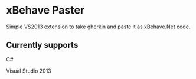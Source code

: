 xBehave Paster
=================

Simple VS2013 extension to take gherkin and paste it as xBehave.Net code.

Currently supports
------------------
C#

Visual Studio 2013
